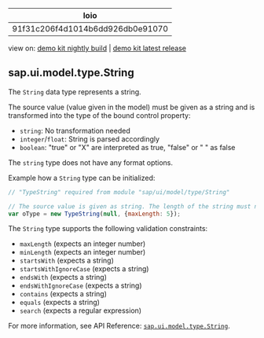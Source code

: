 <!-- loio91f31c206f4d1014b6dd926db0e91070 -->

| loio |
| -----|
| 91f31c206f4d1014b6dd926db0e91070 |

<div id="loio">

view on: [demo kit nightly build](https://openui5nightly.hana.ondemand.com/#/topic/91f31c206f4d1014b6dd926db0e91070) | [demo kit latest release](https://openui5.hana.ondemand.com/#/topic/91f31c206f4d1014b6dd926db0e91070)</div>

## sap.ui.model.type.String

The `String` data type represents a string.

The source value \(value given in the model\) must be given as a string and is transformed into the type of the bound control property:

-    `string`: No transformation needed
-    `integer`/`float`: String is parsed accordingly
-   `boolean`: "true" or "X" are interpreted as true, "false" or " " as false

The `string` type does not have any format options.

Example how a `String` type can be initialized:

``` js
// "TypeString" required from module "sap/ui/model/type/String"

// The source value is given as string. The length of the string must not be greater than 5.
var oType = new TypeString(null, {maxLength: 5});
```

The `String` type supports the following validation constraints:

-   `maxLength` \(expects an integer number\)
-   `minLength` \(expects an integer number\)
-   `startsWith` \(expects a string\)
-   `startsWithIgnoreCase` \(expects a string\)
-   `endsWith` \(expects a string\)
-   `endsWithIgnoreCase` \(expects a string\)
-   `contains` \(expects a string\)
-   `equals` \(expects a string\)
-   `search` \(expects a regular expression\)

For more information, see API Reference: [`sap.ui.model.type.String`](https://openui5.hana.ondemand.com/#/api/sap.ui.model.type.String).

